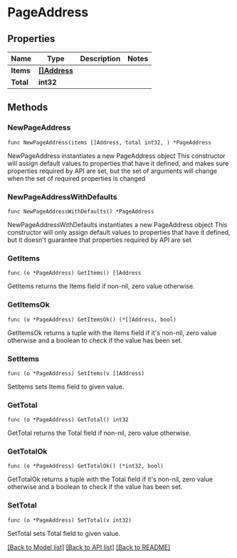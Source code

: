 # PageAddress

## Properties

Name | Type | Description | Notes
------------ | ------------- | ------------- | -------------
**Items** | [**[]Address**](Address.md) |  | 
**Total** | **int32** |  | 

## Methods

### NewPageAddress

`func NewPageAddress(items []Address, total int32, ) *PageAddress`

NewPageAddress instantiates a new PageAddress object
This constructor will assign default values to properties that have it defined,
and makes sure properties required by API are set, but the set of arguments
will change when the set of required properties is changed

### NewPageAddressWithDefaults

`func NewPageAddressWithDefaults() *PageAddress`

NewPageAddressWithDefaults instantiates a new PageAddress object
This constructor will only assign default values to properties that have it defined,
but it doesn't guarantee that properties required by API are set

### GetItems

`func (o *PageAddress) GetItems() []Address`

GetItems returns the Items field if non-nil, zero value otherwise.

### GetItemsOk

`func (o *PageAddress) GetItemsOk() (*[]Address, bool)`

GetItemsOk returns a tuple with the Items field if it's non-nil, zero value otherwise
and a boolean to check if the value has been set.

### SetItems

`func (o *PageAddress) SetItems(v []Address)`

SetItems sets Items field to given value.


### GetTotal

`func (o *PageAddress) GetTotal() int32`

GetTotal returns the Total field if non-nil, zero value otherwise.

### GetTotalOk

`func (o *PageAddress) GetTotalOk() (*int32, bool)`

GetTotalOk returns a tuple with the Total field if it's non-nil, zero value otherwise
and a boolean to check if the value has been set.

### SetTotal

`func (o *PageAddress) SetTotal(v int32)`

SetTotal sets Total field to given value.



[[Back to Model list]](../README.md#documentation-for-models) [[Back to API list]](../README.md#documentation-for-api-endpoints) [[Back to README]](../README.md)


